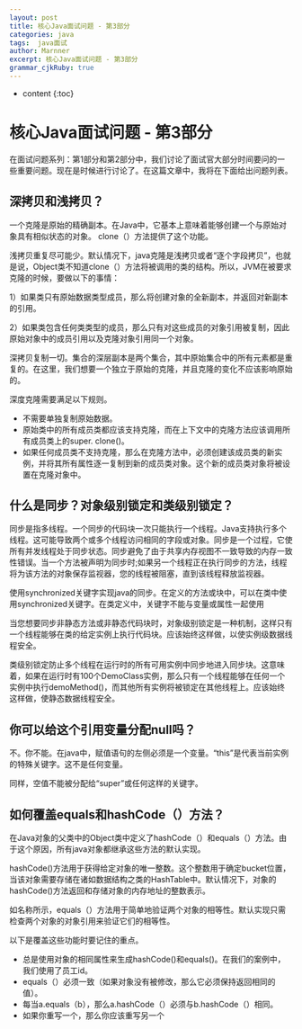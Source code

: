 ```yaml
---
layout: post
title: 核心Java面试问题 - 第3部分
categories: java
tags:  java面试 
author: Marnner
excerpt: 核心Java面试问题 - 第3部分
grammar_cjkRuby: true
---
```


* content
{:toc}


# 核心Java面试问题 - 第3部分

在面试问题系列：第1部分和第2部分中，我们讨论了面试官大部分时间要问的一些重要问题。现在是时候进行讨论了。在这篇文章中，我将在下面给出问题列表。



## 深拷贝和浅拷贝？

一个克隆是原始的精确副本。在Java中，它基本上意味着能够创建一个与原始对象具有相似状态的对象。 clone（）方法提供了这个功能。

浅拷贝重复尽可能少。默认情况下，java克隆是浅拷贝或者“逐个字段拷贝”，也就是说，Object类不知道clone（）方法将被调用的类的结构。所以，JVM在被要求克隆的时候，要做以下的事情：

1）如果类只有原始数据类型成员，那么将创建对象的全新副本，并返回对新副本的引用。

2）如果类包含任何类类型的成员，那么只有对这些成员的对象引用被复制，因此原始对象中的成员引用以及克隆对象引用同一个对象。

深拷贝复制一切。集合的深层副本是两个集合，其中原始集合中的所有元素都是重复的。在这里，我们想要一个独立于原始的克隆，并且克隆的变化不应该影响原始的。

深度克隆需要满足以下规则。

- 不需要单独复制原始数据。
- 原始类中的所有成员类都应该支持克隆，而在上下文中的克隆方法应该调用所有成员类上的super. clone()。
- 如果任何成员类不支持克隆，那么在克隆方法中，必须创建该成员类的新实例，并将其所有属性逐一复制到新的成员类对象。这个新的成员类对象将被设置在克隆对象中。

## 什么是同步？对象级别锁定和类级别锁定？

同步是指多线程。一个同步的代码块一次只能执行一个线程。Java支持执行多个线程。这可能导致两个或多个线程访问相同的字段或对象。同步是一个过程，它使所有并发线程处于同步状态。同步避免了由于共享内存视图不一致导致的内存一致性错误。当一个方法被声明为同步时;如果另一个线程正在执行同步的方法，线程将为该方法的对象保存监视器，您的线程被阻塞，直到该线程释放监视器。



使用synchronized关键字实现java的同步。在定义的方法或块中，可以在类中使用synchronized关键字。在类定义中，关键字不能与变量或属性一起使用



当您想要同步非静态方法或非静态代码块时，对象级别锁定是一种机制，这样只有一个线程能够在类的给定实例上执行代码块。应该始终这样做，以使实例级数据线程安全。





类级别锁定防止多个线程在运行时的所有可用实例中同步地进入同步块。这意味着，如果在运行时有100个DemoClass实例，那么只有一个线程能够在任何一个实例中执行demoMethod()，而其他所有实例将被锁定在其他线程上。应该始终这样做，使静态数据线程安全。



## 你可以给这个引用变量分配null吗？



不。你不能。在java中，赋值语句的左侧必须是一个变量。“this”是代表当前实例的特殊关键字。这不是任何变量。



同样，空值不能被分配给“super”或任何这样的关键字。



## 如何覆盖equals和hashCode（）方法？

在Java对象的父类中的Object类中定义了hashCode（）和equals（）方法。由于这个原因，所有java对象都继承这些方法的默认实现。

hashCode()方法用于获得给定对象的唯一整数。这个整数用于确定bucket位置，当该对象需要存储在诸如数据结构之类的HashTable中。默认情况下，对象的hashCode()方法返回和存储对象的内存地址的整数表示。



如名称所示，equals（）方法用于简单地验证两个对象的相等性。默认实现只需检查两个对象的对象引用来验证它们的相等性。

以下是覆盖这些功能时要记住的重点。

- 总是使用对象的相同属性来生成hashCode()和equals()。在我们的案例中，我们使用了员工id。
- equals（）必须一致（如果对象没有被修改，那么它必须保持返回相同的值）。
- 每当a.equals（b），那么a.hashCode（）必须与b.hashCode（）相同。
- 如果你重写一个，那么你应该重写另一个